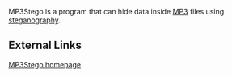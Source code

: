 MP3Stego is a program that can hide data inside [MP3](MP3 "wikilink")
files using [steganography](steganography "wikilink").

## External Links

[MP3Stego
homepage](http://www.petitcolas.net/fabien/steganography/mp3stego/)